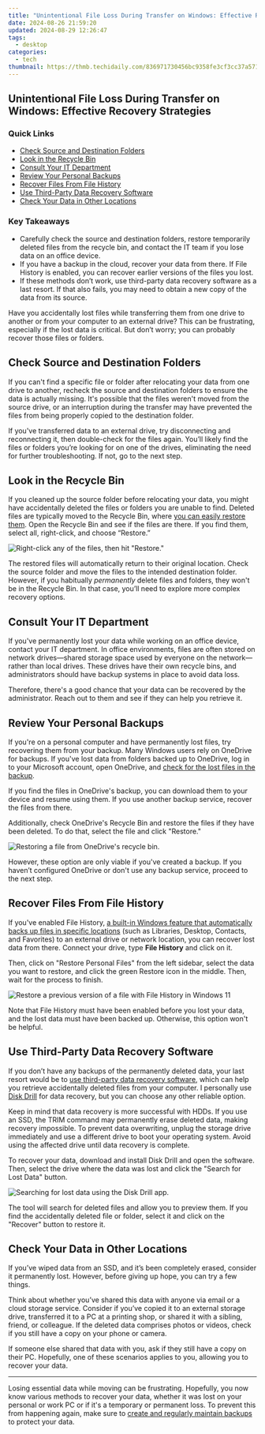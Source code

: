 ```yaml
---
title: "Unintentional File Loss During Transfer on Windows: Effective Recovery Strategies"
date: 2024-08-26 21:59:20
updated: 2024-08-29 12:26:47
tags:
  - desktop
categories:
  - tech
thumbnail: https://thmb.techidaily.com/836971730456bc9358fe3cf3cc37a571dba17728e808122dfec490930e9df565.jpg
---
```


## Unintentional File Loss During Transfer on Windows: Effective Recovery Strategies

### Quick Links

* [Check Source and Destination Folders](https://remote-screen-capture.techidaily.com/new-in-2024-assemble-slide-decks-into-virtual-screenplays/)
* [Look in the Recycle Bin](https://tech-recovery.techidaily.com/dealing-with-the-mingwm10dll-error-solutions-and-tips/)
* [Consult Your IT Department](https://apple-account.techidaily.com/in-2024-how-to-reset-the-security-questions-of-your-apple-id-on-your-apple-iphone-13-mini-by-drfone-ios/)
* [Review Your Personal Backups](https://instagram-clips.techidaily.com/updated-in-2024-elevate-engagement-the-list-of-todays-hot-instagram-hashtags/)
* [Recover Files From File History](https://fox-links.techidaily.com/new-pinnacle-players-list-best-google-cardboard-vr-game-titles/)
* [Use Third-Party Data Recovery Software](https://audio-shaping.techidaily.com/updated-in-2024-methods-for-diminishing-delay-effects-in-audio-production/)
* [Check Your Data in Other Locations](https://fox-helps.techidaily.com/new-pushing-limits-with-vr-which-console-and-controller-fits-best-for-2024/)

### Key Takeaways

* Carefully check the source and destination folders, restore temporarily deleted files from the recycle bin, and contact the IT team if you lose data on an office device.
* If you have a backup in the cloud, recover your data from there. If File History is enabled, you can recover earlier versions of the files you lost.
* If these methods don’t work, use third-party data recovery software as a last resort. If that also fails, you may need to obtain a new copy of the data from its source.

 Have you accidentally lost files while transferring them from one drive to another or from your computer to an external drive? This can be frustrating, especially if the lost data is critical. But don’t worry; you can probably recover those files or folders. 

##  Check Source and Destination Folders

 If you can't find a specific file or folder after relocating your data from one drive to another, recheck the source and destination folders to ensure the data is actually missing. It's possible that the files weren't moved from the source drive, or an interruption during the transfer may have prevented the files from being properly copied to the destination folder.

 If you've transferred data to an external drive, try disconnecting and reconnecting it, then double-check for the files again. You’ll likely find the files or folders you’re looking for on one of the drives, eliminating the need for further troubleshooting. If not, go to the next step.

##  Look in the Recycle Bin

 If you cleaned up the source folder before relocating your data, you might have accidentally deleted the files or folders you are unable to find. Deleted files are typically moved to the Recycle Bin, where [you can easily restore them](https://some-skills.techidaily.com/2024-approved-unlock-iphone-editing-magic-shorter-smaller-videos/). Open the Recycle Bin and see if the files are there. If you find them, select all, right-click, and choose “Restore.”

![Right-click any of the files, then hit "Restore."](https://static1.howtogeekimages.com/wordpress/wp-content/uploads/2022/04/acd-click-restore.png) 

 The restored files will automatically return to their original location. Check the source folder and move the files to the intended destination folder. However, if you habitually _permanently_ delete files and folders, they won't be in the Recycle Bin. In that case, you’ll need to explore more complex recovery options.

##  Consult Your IT Department

 If you've permanently lost your data while working on an office device, contact your IT department. In office environments, files are often stored on network drives—shared storage space used by everyone on the network—rather than local drives. These drives have their own recycle bins, and administrators should have backup systems in place to avoid data loss.

 Therefore, there's a good chance that your data can be recovered by the administrator. Reach out to them and see if they can help you retrieve it.

##  Review Your Personal Backups

 If you're on a personal computer and have permanently lost files, try recovering them from your backup. Many Windows users rely on OneDrive for backups. If you've lost data from folders backed up to OneDrive, log in to your Microsoft account, open OneDrive, and [check for the lost files in the backup](https://tiktok-clips.techidaily.com/updated-discover-the-hottest-tiktok-reading-trends-for-2024/).

 If you find the files in OneDrive's backup, you can download them to your device and resume using them. If you use another backup service, recover the files from there.

 Additionally, check OneDrive's Recycle Bin and restore the files if they have been deleted. To do that, select the file and click "Restore."

![Restoring a file from OneDrive's recycle bin.](https://static1.howtogeekimages.com/wordpress/wp-content/uploads/2024/07/restoring-a-file-from-onedrive-s-recycle-bin.jpg) 

 However, these option are only viable if you've created a backup. If you haven’t configured OneDrive or don't use any backup service, proceed to the next step.

##  Recover Files From File History

 If you've enabled File History, [a built-in Windows feature that automatically backs up files in specific locations](https://youtube-videos.techidaily.com/skyrocketing-subscribers-free-techniques-for-youtube-success/) (such as Libraries, Desktop, Contacts, and Favorites) to an external drive or network location, you can recover lost data from there. Connect your drive, type **File History** and click on it.

 Then, click on "Restore Personal Files" from the left sidebar, select the data you want to restore, and click the green Restore icon in the middle. Then, wait for the process to finish.

![Restore a previous version of a file with File History in Windows 11](https://static1.howtogeekimages.com/wordpress/wp-content/uploads/2016/02/img_56c66379b9b97.png) 

 Note that File History must have been enabled before you lost your data, and the lost data must have been backed up. Otherwise, this option won't be helpful.

##  Use Third-Party Data Recovery Software

 If you don’t have any backups of the permanently deleted data, your last resort would be to [use third-party data recovery software](https://screen-recording.techidaily.com/updated-enhancing-facebook-viewership-with-obs-broadcasts/), which can help you retrieve accidentally deleted files from your computer. I personally use [Disk Drill](https://www.cleverfiles.com/data-recovery-software.html) for data recovery, but you can choose any other reliable option.

 Keep in mind that data recovery is more successful with HDDs. If you use an SSD, the TRIM command may permanently erase deleted data, making recovery impossible. To prevent data overwriting, unplug the storage drive immediately and use a different drive to boot your operating system. Avoid using the affected drive until data recovery is complete.

 To recover your data, download and install Disk Drill and open the software. Then, select the drive where the data was lost and click the "Search for Lost Data" button. 

![Searching for lost data using the Disk Drill app.](https://static1.howtogeekimages.com/wordpress/wp-content/uploads/2024/07/searching-for-lost-data-using-the-disk-drill-app.jpg) 

 The tool will search for deleted files and allow you to preview them. If you find the accidentally deleted file or folder, select it and click on the "Recover" button to restore it.

##  Check Your Data in Other Locations

 If you’ve wiped data from an SSD, and it’s been completely erased, consider it permanently lost. However, before giving up hope, you can try a few things.

 Think about whether you’ve shared this data with anyone via email or a cloud storage service. Consider if you’ve copied it to an external storage drive, transferred it to a PC at a printing shop, or shared it with a sibling, friend, or colleague. If the deleted data comprises photos or videos, check if you still have a copy on your phone or camera.

 If someone else shared that data with you, ask if they still have a copy on their PC. Hopefully, one of these scenarios applies to you, allowing you to recover your data.

---

 Losing essential data while moving can be frustrating. Hopefully, you now know various methods to recover your data, whether it was lost on your personal or work PC or if it's a temporary or permanent loss. To prevent this from happening again, make sure to [create and regularly maintain backups](https://buynow-info.techidaily.com/explore-petcubes-affordable-high-responsive-pet-monitor/) to protect your data.

<ins class="adsbygoogle"
     style="display:block"
     data-ad-format="autorelaxed"
     data-ad-client="ca-pub-7571918770474297"
     data-ad-slot="1223367746"></ins>



<ins class="adsbygoogle"
     style="display:block"
     data-ad-client="ca-pub-7571918770474297"
     data-ad-slot="8358498916"
     data-ad-format="auto"
     data-full-width-responsive="true"></ins>
